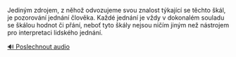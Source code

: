 
Jediným zdrojem, z něhož odvozujeme svou znalost týkající se těchto škál, je pozorování jednání člověka. Každé jednání je vždy v dokonalém souladu se škálou hodnot či přání, neboť tyto škály nejsou ničím jiným než nástrojem pro interpretaci lidského jednání.

[🔊 Poslechnout audio](/data/7-paragraphs/audio/chapter_26/para_006-Jedinm-zdrojem-z-nho-odvozujeme-svou-znalost-t.mp3)
